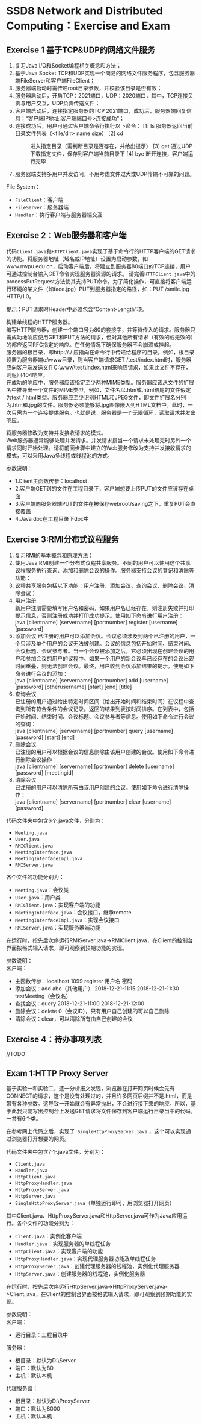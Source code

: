 SSD8 Network and Distributed Computing：Exercise and Exam
=============================================
Exercise 1 基于TCP&UDP的网络文件服务
---------------------------------------------
1)	复习Java I/O和Socket编程相关概念和方法；
2)	基于Java Socket TCP和UDP实现一个简易的网络文件服务程序，包含服务器端FileServer和客户端FileClient；
3)	服务器端启动时需传递root目录参数，并校验该目录是否有效；
4)	服务器启动后，开启TCP：2021端口，UDP：2020端口，其中，TCP连接负责与用户交互，UDP负责传送文件；
5)	客户端启动后，连接指定服务器的TCP 2021端口，成功后，服务器端回复信息：“客户端IP地址:客户端端口号>连接成功”；
6)	连接成功后，用户可通过客户端命令行执行以下命令：
	[1]	ls	服务器返回当前目录文件列表（<file/dir>	name	size）
	[2]	cd  <dir>	进入指定目录（需判断目录是否存在，并给出提示）
	[3]	get  <file>	通过UDP下载指定文件，保存到客户端当前目录下
	[4]	bye	断开连接，客户端运行完毕
7)	服务器端支持多用户并发访问，不用考虑文件过大或UDP传输不可靠的问题。

File System：  
* `FileClient`：客户端  
* `FileServer`：服务器端  
* `Handler`：执行客户端与服务器端交互

Exercise 2：Web服务器和客户端
--------------------------------------------
  代码`Client.java`和`HTTPClient.java`实现了基于命令行的HTTP客户端的GET请求的功能。将服务器地址（域名或IP地址）设置为启动参数，如www.nwpu.edu.cn，启动客户端后，将建立到服务器80端口的TCP连接，用户可通过控制台输入GET命令实现服务器资源的请求。
请完善`HTTPClient.java`中的processPutRequest方法使其支持PUT命令。为了简化操作，可直接将客户端运行环境的某文件（如face.jpg）PUT到服务器指定的路径，如：PUT /smile.jpg HTTP/1.0。  
 
  提示：PUT请求时Header中必须包含“Content-Length”项。  

  构建单线程的HTTP服务器。  
  编写HTTP服务器，创建一个端口号为80的套接字，并等待传入的请求。服务器只需成功地响应使用GET和PUT方法的请求，但对其他所有请求（有效的或无效的）的都应返回RFC指定的响应。在任何情况下确保服务器不会崩溃或挂起。  
  服务器的根目录，即http://<your-computer>.<your-domain>/ 应指向在命令行中传递给程序的目录。例如，根目录设置为服务器端c:\www目录，则当客户端请求GET /test/index.html时，服务器应向客户端发送文件C:\www\test\index.html来响应请求，如果此文件不存在，则返回404响应。  
  在成功的响应中，服务器应该指定至少两种MIME类型。服务器应该从文件的扩展名中推导出一个文件的MIME类型，例如，文件名以.htm或.html结尾的文件假定为text / html类型。服务器应至少识别HTML和JPEG文件，即文件扩展名分别为.htm和.jpg的文件。服务器必须能够将.jpg图像嵌入到HTML文档中。此时，一次只需为一个连接提供服务。也就是说，服务器是一个无限循环，读取请求并发出响应。  

  将服务器修改为支持并发接收请求的模式。    
  Web服务器通常能够处理并发请求。并发请求指当一个请求未处理完时另外一个请求同时开始处理。请将前面步骤中建立的Web服务修改为支持并发接收请求的模式，可以采用Java多线程或线程池的方式。  

  参数说明： 
   *  1.Client主函数传参：localhost       
   *  2.客户端GET到的文件在工程目录下，客户端想要上传PUT的文件应该存在桌面      
   *  3.客户端向服务器端PUT的文件在被保存webroot/saving之下，重复PUT会直接覆盖      
   *  4.Java doc在工程目录下doc中      

Exercise 3:RMI分布式议程服务
---------------------------------------------
  1)	复习RMI的基本概念和原理方法；  
  2)	使用Java RMI创建一个分布式议程共享服务。不同的用户可以使用这个共享议程服务执行查询、添加和删除会议的操作。服务器支持会议的登记和清除等功能；  
  3)	议程共享服务包括以下功能：用户注册、添加会议、查询会议、删除会议、清除会议；  
  4)	用户注册  
  新用户注册需要填写用户名和密码，如果用户名已经存在，则注册失败并打印提示信息，否则注册成功并打印成功提示。使用如下命令进行用户注册：  
  java [clientname] [servername] [portnumber] register [username] [password]    
  5)	添加会议
  已注册的用户可以添加会议。会议必须涉及到两个已注册的用户，一个只涉及单个用户的会议无法被创建。会议的信息包括开始时间、结束时间、会议标题、会议参与者。当一个会议被添加之后，它必须出现在创建会议的用户和参加会议的用户的议程中。如果一个用户的新会议与已经存在的会议出现时间重叠，则无法创建会议。最终，用户收到会议添加结果的提示。使用如下命令进行会议的添加：    
  java [clientname] [servername] [portnumber] add [username] [password] [otherusername] [start] [end] [title]  
  6)	查询会议  
  已注册的用户通过给出特定时间区间（给出开始时间和结束时间）在议程中查询到所有符合条件的会议记录。返回的结果列表按时间排序。在列表中，包括开始时间、结束时间、会议标题、会议参与者等信息。使用如下命令进行会议的查询：  
  java [clientname] [servername] [portnumber] query [username] [password] [start] [end]  
  7)	删除会议  
  已注册的用户可以根据会议的信息删除由该用户创建的会议。使用如下命令进行删除会议操作：   
  java [clientname] [servername] [portnumber] delete [username] [password] [meetingid]  
  8)	清除会议  
  已注册的用户可以清除所有由该用户创建的会议。使用如下命令进行清除操作：  
  java [clientname] [servername] [portnumber] clear [username] [password]  

  
代码文件夹中包含6个.java文件，分别为：  
   *  `Meeting.java`  
   * `User.java`  
   * `RMIClient.java`  
   * `MeetingInterface.java`  
   * `MeetingInterfaceImpl.java`  
   * `RMIServer.java`  
    

各个文件的功能分别为：  
 * `Meeting.java`：会议类  
 * `User.java`：用户类 
 * `RMIClient.java`：实现客户端的功能  
 * `MeetingInterface.java`：会议接口，继承remote  
 * `MeetingInterfaceImpl.java`：实现会议接口  
 * `RMIServer.java`：实现服务器端功能 

在运行时，按先后次序运行RMIServer.java->RMIClient.java，在Client的控制台界面按格式输入请求，即可观察到预期功能的实现。

参数说明：  
客户端：  
 * 主函数传参：localhost 1099 register 用户名 密码     
 * 添加会议：add abc（其他用户） 2018-12-21-11:15 2018-12-21-11:30 testMeeting（会议名）  
 * 查找会议：query 2018-12-21-11:00 2018-12-21-12:00  
 * 删除会议：delete 0（会议ID），只有用户自己创建的可以自己删除  
 * 清除会议：clear，可以清除所有由自己创建的会议    

Exercise 4：待办事项列表
--------------------------------------------
//TODO



Exam 1:HTTP Proxy Server
---------------------------------------------
基于实验一和实验二，逐一分析报文发现，浏览器在打开网页时候会先有CONNECT的请求，这个是没有处理过的，并且许多网页后缀并不是.html，而是带有各种参数。这导致一开始就会有异常抛出，不会进行接下来的响应。所以，基于此我只能写出控制台上发送GET请求将文件保存到客户端运行目录当中的代码。一共有6个类。

在参考网上代码之后，实现了` SingleHttpProxyServer.java` ，这个可以实现通过浏览器打开想要的网页。
  
代码文件夹中包含7个.java文件，分别为：  
   *  `Client.java`  
   * `Handler.java`  
   * `HttpClient.java`  
   * `HttpProxyHandler.java`  
   * `HttpProxyServer.java`  
   * `HttpServer.java`  
   * `SingleHttpProxyServer.java`（单独运行即可，用浏览器打开网页）  

其中Client.java、HttpProxyServer.java和HttpServer.java可作为Java应用运行。各个文件的功能分别为：  
 * `Client.java`：实例化客户端  
 * `Handler.java`：实现服务器的单线程任务  
 * `HttpClient.java`：实现客户端的功能  
 * `HttpProxyHandler.java`：实现代理服务器功能及单线程任务  
 * `HttpProxyServer.java`：创建代理服务器的线程池，实例化代理服务器  
 * `HttpServer.java`：创建服务器的线程池，实例化服务器  

在运行时，按先后次序运行HttpServer.java->HttpProxyServer.java->Client.java，在Client的控制台界面按格式输入请求，即可观察到预期功能的实现。

参数说明：  
客户端：  
 * 运行目录：工程目录中   
   
服务器：  
*  根目录：默认为D:\Server  
*  端口：默认为80  
* 主机：默认本机  

代理服务器：  
* 根目录：默认为D:\ProxyServer  
* 端口：默认为8000  
* 主机：默认本机   
